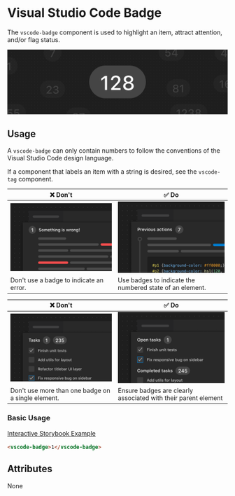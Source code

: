 # Visual Studio Code Badge

The `vscode-badge` component is used to highlight an item, attract attention, and/or flag status.

![Badge hero](/docs/assets/badge-hero.png)

## Usage

A `vscode-badge` can only contain numbers to follow the conventions of the Visual Studio Code design language.

If a component that labels an item with a string is desired, see the `vscode-tag` component.

| ❌ Don't                                            | ✅ Do                                                    |
| --------------------------------------------------- | -------------------------------------------------------- |
| ![Image placeholder](/docs/assets/badge-dont-1.png) | ![Image placeholder](/docs/assets/badge-do-1.png)        |
| Don't use a badge to indicate an error.             | Use badges to indicate the numbered state of an element. |

| ❌ Don't                                            | ✅ Do                                                          |
| --------------------------------------------------- | -------------------------------------------------------------- |
| ![Image placeholder](/docs/assets/badge-dont-2.png) | ![Image placeholder](/docs/assets/badge-do-2.png)              |
| Don't use more than one badge on a single element.  | Ensure badges are clearly associated with their parent element |

### Basic Usage

[Interactive Storybook Example](https://microsoft.github.io/vscode-webview-ui-toolkit/?path=/story/library-badge--default)

```html
<vscode-badge>1</vscode-badge>
```

## Attributes

None
